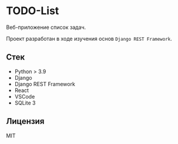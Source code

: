 # TODO-List

Веб-приложение список задач.

Проект разработан в ходе изучения основ `Django REST Framework`.

## Стек

- Python > 3.9
- Django
- Django REST Framework
- React
- VSCode
- SQLite 3

## Лицензия

MIT